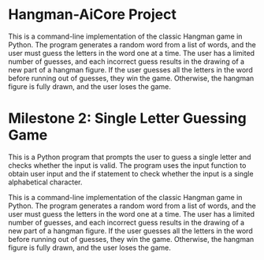# Hangman-AiCore Project

This is a command-line implementation of the classic Hangman game in Python. The program generates a random word from a list of words, and the user must guess the letters in the word one at a time. The user has a limited number of guesses, and each incorrect guess results in the drawing of a new part of a hangman figure. If the user guesses all the letters in the word before running out of guesses, they win the game. Otherwise, the hangman figure is fully drawn, and the user loses the game.


# Milestone 2: Single Letter Guessing Game


This is a Python program that prompts the user to guess a single letter and checks whether the input is valid. The program uses the input function to obtain user input and the if statement to check whether the input is a single alphabetical character.

This is a command-line implementation of the classic Hangman game in Python. The program generates a random word from a list of words, and the user must guess the letters in the word one at a time. The user has a limited number of guesses, and each incorrect guess results in the drawing of a new part of a hangman figure. If the user guesses all the letters in the word before running out of guesses, they win the game. Otherwise, the hangman figure is fully drawn, and the user loses the game.
